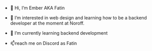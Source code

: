 - 👋 Hi, I’m Ember AKA Fatin
- 👀 I’m interested in web design and learning how to be a backend developer at the moment at Noroff.
- 🌱 I’m currently learning backend development

- 📫reach me on Discord as Fatin

